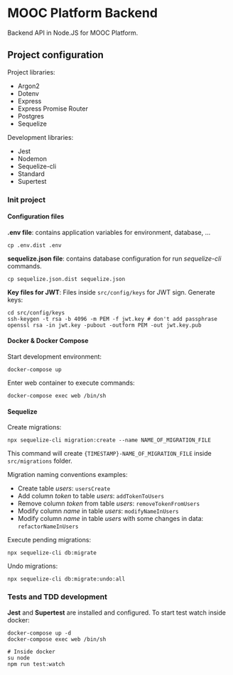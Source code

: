 # MOOC Platform Backend

Backend API in Node.JS for MOOC Platform.

## Project configuration

Project libraries:

- Argon2
- Dotenv
- Express
- Express Promise Router
- Postgres
- Sequelize

Development libraries:

- Jest
- Nodemon
- Sequelize-cli
- Standard
- Supertest

### Init project

#### Configuration files

**.env file**: contains application variables for environment, database, ...

```shell
cp .env.dist .env
```

**sequelize.json file**: contains database configuration for run _sequelize-cli_ commands.

```shell
cp sequelize.json.dist sequelize.json
```

**Key files for JWT**: Files inside `src/config/keys` for JWT sign. Generate keys:

```shell
cd src/config/keys
ssh-keygen -t rsa -b 4096 -m PEM -f jwt.key # don't add passphrase
openssl rsa -in jwt.key -pubout -outform PEM -out jwt.key.pub 
```

#### Docker & Docker Compose

Start development environment:

```shell
docker-compose up
```

Enter web container to execute commands:

```shell
docker-compose exec web /bin/sh
```

#### Sequelize

Create migrations:

```shell
npx sequelize-cli migration:create --name NAME_OF_MIGRATION_FILE
```

This command will create `{TIMESTAMP}-NAME_OF_MIGRATION_FILE` inside `src/migrations` folder.

Migration naming conventions examples:

- Create table _users_: `usersCreate`
- Add column _token_ to table _users_: `addTokenToUsers`
- Remove column _token_ from table _users_: `removeTokenFromUsers`
- Modify column _name_ in table _users_: `modifyNameInUsers`
- Modify column _name_ in table _users_ with some changes in data: `refactorNameInUsers`

Execute pending migrations:

```shell
npx sequelize-cli db:migrate
```

Undo migrations:

```shell
npx sequelize-cli db:migrate:undo:all
```

### Tests and TDD development

**Jest** and **Supertest** are installed and configured. To start test watch inside docker:

```shell
docker-compose up -d
docker-compose exec web /bin/sh

# Inside docker
su node
npm run test:watch
```
